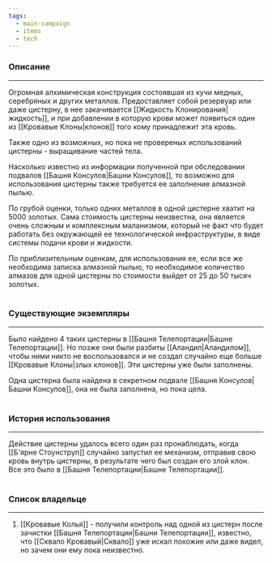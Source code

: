```yaml
---
tags:
  - main-campaign
  - items
  - tech
---
```

### Описание
---
Огромная алхимическая конструкция состоявшая из кучи медных, серебряных и других металлов. Предоставляет собой резервуар или даже цистерну, в нее закачивается [[Жидкость Клонирования|жидкость]], и при добавлении в которую крови может появиться один из [[Кровавые Клоны|клонов]] того кому принадлежит эта кровь.  

Также одно из возможных, но пока не провереных использований цистерны - выращивание частей тела.  

Насколько известно из информации полученной при обследовании подвалов [[Башня Консулов|Башни Консулов]], то возможно для использования цистерны также требуется ее заполнение алмазной пылью.  

По грубой оценки, только одних металлов в одной цистерне хватит на 5000 золотых. Сама стоимость цистерны неизвестна, она является очень сложным и комплексным маланизмом, который не факт что будет работать без окружающей ее технологической инфраструктуры, в виде системы подачи крови и жидкости.  

По приблизительным оценкам, для использования ее, если все же необходима записка алмазной пылью, то необходимое количество алмазов для одной цистерны по стоимости выйдет от 25 до 50 тысяч золотых.  
<br>
### Существующие экземпляры
---
Было найдено 4 таких цистерны в [[Башня Телепортации|Башне Телепортации]]. Но позже они были разбиты [[Аландил|Аландилом]], чтобы ними никто не воспользовался и не создал случайно еще больше [[Кровавые Клоны|злых клонов]]. Эти цистерны уже были заполнены.  

Одна цистерна была найдена в секретном подвале [[Башня Консулов|Башни Консулов]], она не была заполнена, но пока цела.  
<br>
### История использования
---
Действие цистерны удалось всего один раз пронаблюдать, когда [[Б'ярне Стоунструп]] случайно запустил ее механизм, отправив свою кровь внутрь цистерны, в результате чего был создан его злой клон. Все это было в [[Башня Телепортации|Башне Телепортации]].  
<br>
### Список владельце
---
1. [[Кровавые Колья]] - получили контроль над одной из цистерн после зачистки [[Башня Телепортации|Башни Телепортации]], известно, что [[Сквало Кровавый|Сквало]] уже искал похожие или даже видел, но зачем они ему пока неизвестно.